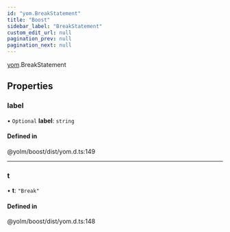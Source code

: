 ```yaml
---
id: "yom.BreakStatement"
title: "Boost"
sidebar_label: "BreakStatement"
custom_edit_url: null
pagination_prev: null
pagination_next: null
---
```


[yom](../namespaces/yom.md).BreakStatement

## Properties

### label

• `Optional` **label**: `string`

#### Defined in

@yolm/boost/dist/yom.d.ts:149

___

### t

• **t**: ``"Break"``

#### Defined in

@yolm/boost/dist/yom.d.ts:148
